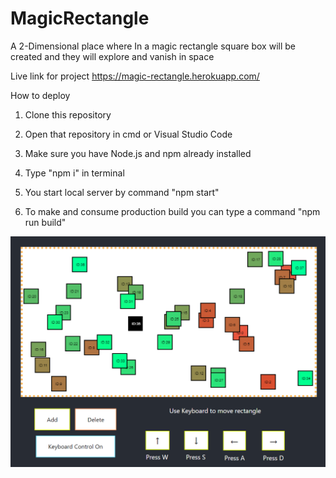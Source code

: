 # MagicRectangle
 A 2-Dimensional  place where In a magic rectangle square box will be created and they will explore and vanish in space

Live link for project https://magic-rectangle.herokuapp.com/

 How to deploy

 1. Clone this repository

 2. Open that repository in cmd or Visual Studio Code

 3. Make sure you have Node.js and npm already installed

 4. Type "npm i" in terminal

 5. You start local server by command "npm start"

 6. To make and consume production build you can type a command "npm run build"

![Project Screenshot](https://github.com/abhijeetAbnave/MagicRectangle/blob/main/src/assets/images/projectScreenshot.jpg?raw=true)